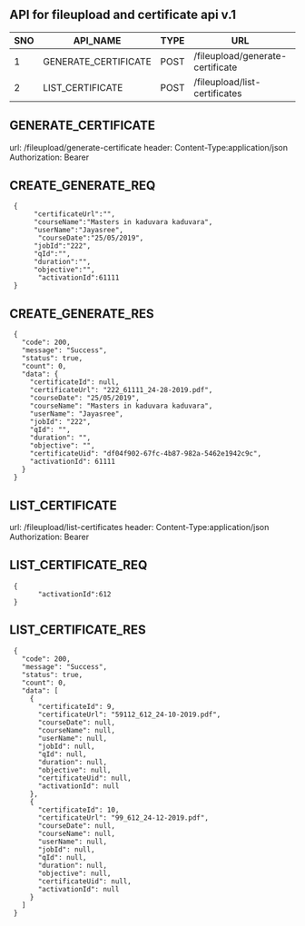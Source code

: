 ## API for fileupload and certificate api v.1

   |  SNO | API_NAME  | TYPE |  URL | REQUEST  | RESPONSE  |
   |---|---|---|---|---|---|
   | 1  | GENERATE_CERTIFICATE  | POST | /fileupload/generate-certificate | CREATE_GENERATE_REQ   | CREATE_GENERATE_RES  |
   | 2  | LIST_CERTIFICATE  | POST | /fileupload/list-certificates | LIST_CERTIFICATE_REQ   | LIST_CERTIFICATE_RES  |


## GENERATE_CERTIFICATE

   url: /fileupload/generate-certificate
   header: 
        Content-Type:application/json
        Authorization: Bearer <Token>
   
## CREATE_GENERATE_REQ

     {
          "certificateUrl":"",
          "courseName":"Masters in kaduvara kaduvara",
          "userName":"Jayasree",
     	   "courseDate":"25/05/2019",
          "jobId":"222",
          "qId":"",
          "duration":"",
          "objective":"",
     	   "activationId":61111
     }


## CREATE_GENERATE_RES

     {
       "code": 200,
       "message": "Success",
       "status": true,
       "count": 0,
       "data": {
         "certificateId": null,
         "certificateUrl": "222_61111_24-28-2019.pdf",
         "courseDate": "25/05/2019",
         "courseName": "Masters in kaduvara kaduvara",
         "userName": "Jayasree",
         "jobId": "222",
         "qId": "",
         "duration": "",
         "objective": "",
         "certificateUid": "df04f902-67fc-4b87-982a-5462e1942c9c",
         "activationId": 61111
       }
     }
     
     
## LIST_CERTIFICATE

   url: /fileupload/list-certificates
   header: 
        Content-Type:application/json
        Authorization: Bearer <Token>
   
## LIST_CERTIFICATE_REQ

     {
     	   "activationId":612
     }


## LIST_CERTIFICATE_RES

     {
       "code": 200,
       "message": "Success",
       "status": true,
       "count": 0,
       "data": [
         {
           "certificateId": 9,
           "certificateUrl": "59112_612_24-10-2019.pdf",
           "courseDate": null,
           "courseName": null,
           "userName": null,
           "jobId": null,
           "qId": null,
           "duration": null,
           "objective": null,
           "certificateUid": null,
           "activationId": null
         },
         {
           "certificateId": 10,
           "certificateUrl": "99_612_24-12-2019.pdf",
           "courseDate": null,
           "courseName": null,
           "userName": null,
           "jobId": null,
           "qId": null,
           "duration": null,
           "objective": null,
           "certificateUid": null,
           "activationId": null
         }
       ]
     }   
